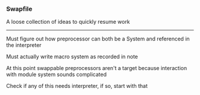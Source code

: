 ### Swapfile
A loose collection of ideas to quickly resume work

---

Must figure out how preprocessor can both be a System and referenced in the interpreter

Must actually write macro system as recorded in note

At this point swappable preprocessors aren't a target because interaction with module system sounds complicated

Check if any of this needs interpreter, if so, start with that